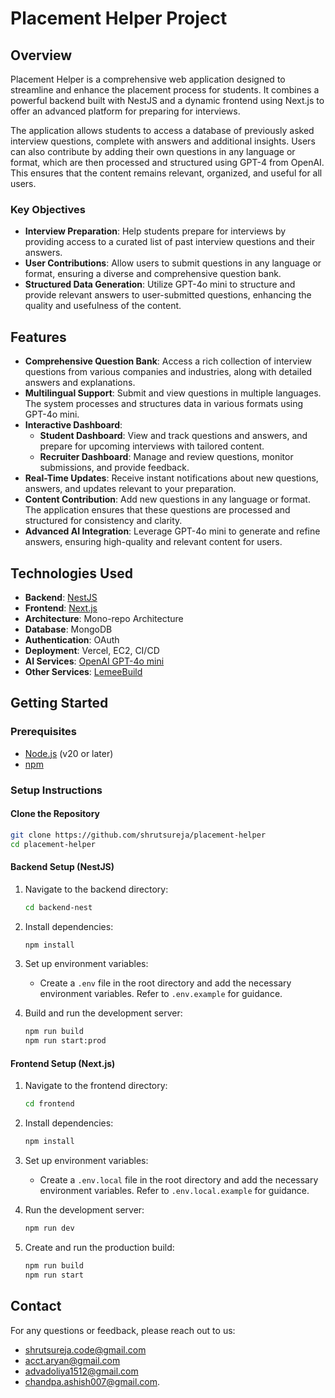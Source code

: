 # Placement Helper Project

## Overview

Placement Helper is a comprehensive web application designed to streamline and enhance the placement process for students. It combines a powerful backend built with NestJS and a dynamic frontend using Next.js to offer an advanced platform for preparing for interviews.

The application allows students to access a database of previously asked interview questions, complete with answers and additional insights. Users can also contribute by adding their own questions in any language or format, which are then processed and structured using GPT-4 from OpenAI. This ensures that the content remains relevant, organized, and useful for all users.

### Key Objectives

- **Interview Preparation**: Help students prepare for interviews by providing access to a curated list of past interview questions and their answers.
- **User Contributions**: Allow users to submit questions in any language or format, ensuring a diverse and comprehensive question bank.
- **Structured Data Generation**: Utilize GPT-4o mini to structure and provide relevant answers to user-submitted questions, enhancing the quality and usefulness of the content.

## Features

- **Comprehensive Question Bank**: Access a rich collection of interview questions from various companies and industries, along with detailed answers and explanations.
- **Multilingual Support**: Submit and view questions in multiple languages. The system processes and structures data in various formats using GPT-4o mini.
- **Interactive Dashboard**: 
  - **Student Dashboard**: View and track questions and answers, and prepare for upcoming interviews with tailored content.
  - **Recruiter Dashboard**: Manage and review questions, monitor submissions, and provide feedback.
- **Real-Time Updates**: Receive instant notifications about new questions, answers, and updates relevant to your preparation.
- **Content Contribution**: Add new questions in any language or format. The application ensures that these questions are processed and structured for consistency and clarity.
- **Advanced AI Integration**: Leverage GPT-4o mini to generate and refine answers, ensuring high-quality and relevant content for users.

## Technologies Used

- **Backend**: [NestJS](https://nestjs.com/)
- **Frontend**: [Next.js](https://nextjs.org/)
- **Architecture**: Mono-repo Architecture
- **Database**: MongoDB
- **Authentication**: OAuth
- **Deployment**: Vercel, EC2, CI/CD
- **AI Services**: [OpenAI GPT-4o mini](https://openai.com/)
- **Other Services**: [LemeeBuild](https://app.lemmebuild.com/login)

## Getting Started

### Prerequisites

- [Node.js](https://nodejs.org/) (v20 or later)
- [npm](https://www.npmjs.com/)

### Setup Instructions

#### Clone the Repository

```bash
git clone https://github.com/shrutsureja/placement-helper
cd placement-helper
```

#### Backend Setup (NestJS)

1. Navigate to the backend directory:
   ```bash
   cd backend-nest
   ```

2. Install dependencies:
   ```bash
   npm install
   ```

3. Set up environment variables:
   - Create a `.env` file in the root directory and add the necessary environment variables. Refer to `.env.example` for guidance.

4. Build and run the development server:
   ```bash
   npm run build
   npm run start:prod
   ```

#### Frontend Setup (Next.js)

1. Navigate to the frontend directory:
   ```bash
   cd frontend
   ```

2. Install dependencies:
   ```bash
   npm install
   ```

3. Set up environment variables:
   - Create a `.env.local` file in the root directory and add the necessary environment variables. Refer to `.env.local.example` for guidance.

4. Run the development server:
   ```bash
   npm run dev
   ```

5. Create and run the production build:
   ```bash
   npm run build
   npm run start
   ```

## Contact

For any questions or feedback, please reach out to us:
- [shrutsureja.code@gmail.com](mailto:shrutsureja.code@gmail.com)
- [acct.aryan@gmail.com](mailto:acct.aryan@gmail.com)
- [advadoliya1512@gmail.com](mailto:advadoliya1512@gmail.com)
- [chandpa.ashish007@gmail.com](mailto:chandpa.ashish007@gmail.com).
